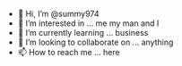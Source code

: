 - 👋 Hi, I’m @summy974
- 👀 I’m interested in ... me my man and I
- 🌱 I’m currently learning ... business 
- 💞️ I’m looking to collaborate on ... anything 
- 📫 How to reach me ... here

<!---
summy974/summy974 is a ✨ special ✨ repository because its `README.md` (this file) appears on your GitHub profile.
You can click the Preview link to take a look at your changes.
--->
